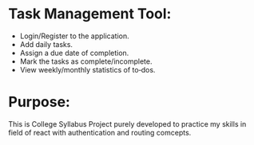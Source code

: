 # Task Management Tool: 
 - Login/Register to the application.
 -  Add daily tasks.
 -  Assign a due date of completion.
 -  Mark the tasks as complete/incomplete.
 -  View weekly/monthly statistics of to‐dos.
# Purpose:
   This is College Syllabus Project purely developed to practice my skills in field of react with authentication and routing comcepts.
